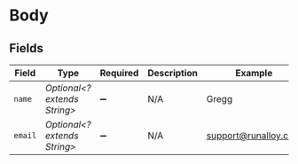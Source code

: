 # Body


## Fields

| Field                        | Type                         | Required                     | Description                  | Example                      |
| ---------------------------- | ---------------------------- | ---------------------------- | ---------------------------- | ---------------------------- |
| `name`                       | *Optional<? extends String>* | :heavy_minus_sign:           | N/A                          | Gregg                        |
| `email`                      | *Optional<? extends String>* | :heavy_minus_sign:           | N/A                          | support@runalloy.com         |